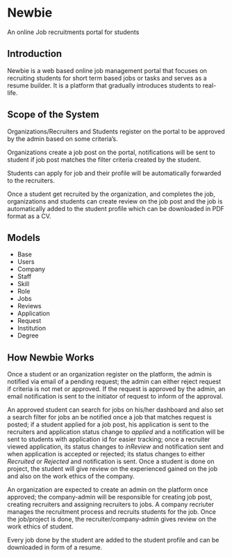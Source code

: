 # Newbie
An online Job recruitments portal for students

## Introduction
Newbie is a web based online job management portal that focuses on recruiting students for short term based jobs or tasks and serves as a resume builder. 
It is a platform that gradually introduces students to real-life.

## Scope of the System
Organizations/Recruiters and Students register on the portal to be approved by the admin based on some criteria’s.

Organizations create a job post on the portal, notifications will be sent to student if job post matches the filter criteria created by the student.

Students can apply for job and their profile will be automatically forwarded to the recruiters.

Once a student get recruited by the organization, and completes the job, organizations and students can create review on the job post and the job is automatically added to the student profile which can be downloaded in PDF format as a CV.

## Models

* Base
* Users
* Company
* Staff
* Skill
* Role
* Jobs
* Reviews
* Application
* Request
* Institution
* Degree

## How Newbie Works

Once a student or an organization register on the platform, the admin is notified via email of a pending request; the admin can either reject request if criteria is not met 
or approved. If the request is approved by the admin, an email notification is sent to the initiator of request to inform of the approval.

An approved student can search for jobs on his/her dashboard and also set a search filter for jobs an be notified once a job that matches request is posted; if a student applied for a job post, his application is sent to the recruiters and application status change to *applied* and a notification will be sent to students with application id for easier tracking; once a recruiter viewed application, its status changes to *inReview* and notification sent and when application is accepted or rejected; its status changes to either *Recruited* or *Rejected* and notification is sent. Once a student is done on project, the student will give review on the experienced gained on the job and also on the work ethics of the company.

An organization are expected to create an admin on the platform once approved; the company-admin will be responsible for creating job post, creating recruiters and assigning recruiters to jobs. A company recriuter manages the recruitment process and recruits students for the job. Once the job/project is done, the recruiter/company-admin gives review on the work ethics of student.

Every job done by the student are added to the student profile and can be downloaded in form of a resume.






